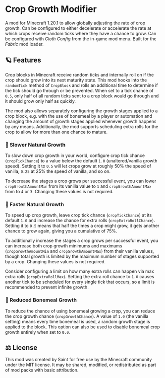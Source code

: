 # Crop Growth Modifier

A mod for Minecraft 1.20.1 to allow globally adjusting the rate of crop growth. Can be configured to either decelerate or accelerate the rate at which crops receive random ticks where they have a chance to grow. Can be configured with *Cloth Config* from the in-game mod menu. Built for the *Fabric* mod loader.

## 🪐 Features

Crop blocks in Minecraft receive random ticks and internally roll on if the crop should grow into its next maturity state. This mod hooks into the `randomTick` method of `CropBlock` and rolls an additional time to determine if the tick should go through or be prevented. When set to a tick chance of `0.5`, only half of all random ticks sent to a crop block would go through and it should grow only half as quickly.

The mod also allows separately configuring the growth stages applied to a crop block, e.g. with the use of bonemeal by a player or automation and changing the amount of growth stages applied whenever growth happens by any means. Additionally, the mod supports scheduling extra rolls for the crop to allow for more than one chance to mature.

### 🌵 Slower Natural Growth

To slow down crop growth in your world, configure crop tick chance (`cropTickChance`) to a value below the default `1.0` (unaltered/vanilla growth speed). Setting it to `0.5` will let crops grow at roughly 50% the speed of vanilla, `0.25` at 25% the speed of vanilla, and so on.

To decrease the stages a crop grows per successful event, you can lower `cropGrowthAmountMin` from its vanilla value to `1` and `cropGrowthAmountMax` from to `4` or `3`. Changing these values is not required.

### 🌾 Faster Natural Growth

To speed up crop growth, leave crop tick chance (`cropTickChance`) at its default `1.0` and increase the chance for extra rolls (`cropExtraRollChance`). Setting it to `0.5` means that half the times a crop might grow, it gets another chance to grow again, giving you a cumulative of 75%.

To additionally increase the stages a crop grows per successful event, you can increase both crop growth minimums and maximums (`cropGrowthAmountMin` and `cropGrowthAmountMax`) from their vanilla values, though total growth is limited by the maximum number of stages supported by a crop. Changing these values is not required.

Consider configuring a limit on how many extra rolls can happen via max extra rolls (`cropExtraRollMax`). Setting the extra roll chance to `1.0` causes another tick to be scheduled for every single tick that occurs, so a limit is recommended to prevent infinite growth.

### 🦴 Reduced Bonemeal Growth

To reduce the chance of using bonemeal growing a crop, you can reduce the crop growth chance (`cropGrowthChance`). A value of `1.0` (the vanilla setting) means every time bonemeal is used, a random growth stage is applied to the block. This option can also be used to disable bonemeal crop growth entirely when set to `0.0`.

## ⚖️ License

This mod was created by Saint for free use by the Minecraft community under the MIT license. It may be shared, modified, or redistributed as part of mod packs with basic attribution.